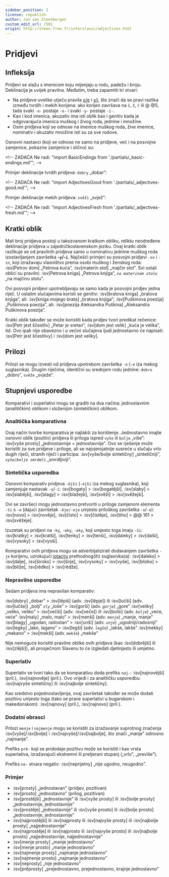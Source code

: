 ```yaml
---
sidebar_position: 2
license: republish
author: Jan van Steenbergen
custom_edit_url: /501
origin: http://steen.free.fr/interslavic/adjectives.html
---
```


# Pridjevi

## Infleksija

Pridjevi se slažu s imenicom koju mijenjaju u rodu, padežu i broju. Deklinacija je uvijek pravilna. Međutim, treba zapamtiti tri stvari:

- Na pridjeve uvelike utječu pravila [o/e][1] i [y/i][2], što znači da se pravi razlika između tvrdih i mekih korijena: ako korijen završava na `š`, `ž`, `č`  ili @ @5, tada svaki `-o-` postaje `-e-` i svaki `-y-` postaje `-i-`.
- Kao i kod imenica, akuzativ ima isti oblik kao i genitiv kada je odgovarajuća imenica muškog i živog roda, jednine i množine.
- Osim pridjeva koji se odnose na imenice muškog roda, žive imenice, nominativ i akuzativ množine isti su za sve rodove.

Osnovni nastavci (koji se odnose ne samo na pridjeve, već i na posvojne zamjenice, pokazne zamjenice i slično) su:

\<!-- ZADAĆA Ne radi: "import BasicEndings from './partials/\_basic-endings.md'"; -->

Primjer deklinacije tvrdih pridjeva: `dobry` „dobar”:

\<!-- ZADAĆA Ne radi: "import AdjectivesGood from './partials/\_adjectives-good.md'"; -->

Primjer deklinacije mekih pridjeva: `svěži` „svjež”:

\<!-- ZADAĆA Ne radi: "import AdjectivesFresh from './partials/\_adjectives-fresh.md'"; -->

## Kratki oblik

Mali broj pridjeva postoji u takozvanom kratkom obliku, reliktu neodređene deklinacije pridjeva u zajedničkoslavenskom jeziku. Ovaj kratki oblik razlikuje se od pravilnih pridjeva samo u nominativu jednine muškog roda izostavljanjem završetka **-`y`/-`i`**. Najčešći primjeri su posvojni pridjevi `-ov` i `-in`, koji izražavaju vlasništvo prema osobi muškog i ženskog roda: :isv[Petrov dom] „Petrova kuća”, :isv[materin stol] „majčin stol”. Svi ostali oblici su pravilni: :isv[Petrova kniga] „Petrova knjiga”, _`na materinom stolu`_ „na majčinu stolu”.

Ovi posvojni pridjevi upotrebljavaju se samo kada je posvojni pridjev jedna riječ. U ostalim slučajevima koristi se genitiv: :isv[bratova kniga] „bratova knjiga”, ali: :isv[kniga mojego brata] „bratova knjiga”; :isv[Puškinova poezija] „Puškinova poezija”, ali: :isv[poezija Aleksandra Puškina] „Aleksandra Puškinova poezija”.

Kratki oblik također se može koristiti kada pridjev tvori predikat rečenice: :isv[Petr jest ščestliv] „Petar je sretan”, :isv[dom jest velik] „kuća je velika”, itd. Ovo ipak nije obavezno i ​​u većini slučajeva ljudi jednostavno će napisati: :isv[Petr jest ščestlivy] i :isv[dom jest veliky].

## Prilozi

Prilozi se mogu izvesti od pridjeva upotrebom završetka `-o` (`-e` iza mekog suglasnika). Drugim riječima, identični su srednjem rodu jednine: `dobro` „dobro”, `svěže` „svježe”.

## Stupnjevi usporedbe

Komparativi i superlativi mogu se graditi na dva načina: jednostavnim (analitičkim) oblikom i složenijim (sintetičkim) oblikom.

### Analitička komparativna

Ovaj način tvorbe komparativa je najlakši za korištenje. Jednostavno imajte osnovni oblik (pozitiv) pridjeva ili priloga ispred `vyše` ili `bolje` „više”: :isv[vyše prosty] „jednostavnije = jednostavnije”. Ovo se rješenje može koristiti za sve pridjeve i priloge, ali se najvjerojatnije susreće u slučaju vrlo dugih riječi, stranih riječi i participa: :isv[vyše/bolje sintetičny] „sintetičniji”, _`vyše/bolje smrdeči`_ „smrdljiviji”.

### Sintetička usporedba

Osnovni komparativ pridjeva `-ějši` (`-ejši` iza mekog suglasnika), koji zamjenjuje nastavak `-y`/`-i`: :isv[bogaty] > :isv[bogatějši], :isv[slaby]  > :isv[slabějši], :isv[blagy]  > :isv[blažejši], :isv[svěži]  > :isv[svěžejši].

Ovi se završeci mogu jednostavno pretvoriti u priloge zamjenom elementa `-ši` s `-e` (dajući završetak `-ěje/-eje` umjesto priloškog završetka `-o`/`-e`): :isv[novo] > :isv[nověje], :isv[čisto]  > :isv[čistěje], :isv[tiho]  > @@ 161 > :isv[svěžeje].

Izuzetak su pridjevi na `-ky`, `-eky`, `-oky`,  koji umjesto toga imaju `-ši`: :isv[kratky] > :isv[kratši], :isv[tenky]  > :isv[tenši], :isv[daleky]  > :isv[dalši], :isv[vysoky]  > :isv[vysši].

Komparativi ovih pridjeva mogu se adverbijalizirati dodavanjem završetka `-je` korijenu, uzrokujući [jotaciju][3] prethodnog(ih) suglasnika(a): :isv[daleko] > :isv[dalje], :isv[široko]  > :isv[širje], :isv[vysoky]  > :isv[vyše], :isv[blizko]  > :isv[bliže], :isv[rědko]  > :isv[rědže].

### Nepravilne usporedbe

Sedam pridjeva ima nepravilan komparativ:

:isv[dobry] „dobar” > :isv[lěpši] (adv. :isv[lěpje]) ili :isv[lučši] (adv. :isv[lučše]) „bolji”
_`zly`_ „loše” > :isv[gorši] (adv. _`gorje`_) „gore”
:isv[veliky] „veliko, veliko” > :isv[večši] (adv. :isv[veče]) ili :isv[bolši] (adv. _`bolje`_) „veće, veće”
:isv[maly] „malo, malo” > :isv[menši] (adv. _`menje`_) „manje, manje”
:isv[blagy] „ugodan, radostan” > :isv[unši] (adv. _`unje`_) „ugodniji/radosniji”
:isv[legky] „lako, lagano” > :isv[legši] (adv. _`legše`_) „lakše, lakše”
:isv[mekky] „mekano” > :isv[mekši] (adv. _`mekše`_) „mekše”

Nije nemoguće koristiti pravilne oblike ovih pridjeva (kao :isv[dobrějši] ili :isv[zlějši]), ali prosječnom Slavenu to će izgledati djetinjasto ili umjetno.

### Superlativ

Superlativ se tvori tako da se komparativu doda prefiks `naj-`: :isv[najnovějši] (pril.), :isv[najnověje] (pril.). Ovo vrijedi i za analitičku usporedbu: :isv[najvyše sintetičny] ili :isv[najbolje sintetičny].

Kao sredstvo pojednostavljenja, ovaj završetak također se može dodati pozitivu umjesto toga (tako se prave superlativi u bugarskom i makedonskom): :isv[najnovy] (pril.), :isv[najnovo] (pril.).

### Dodatni obrasci

Prilozi `menje` i `najmenje` mogu se koristiti za izražavanje suprotnog značenja :isv[vyše]/:isv[bolje]  i :isv[najvyše]/:isv[najbolje],  što znači „manje” odnosno „najmanje”.

Prefiks `prě-` koji se pridodaje pozitivu može se koristiti i kao vrsta superlativa, izražavajući ekstremni ili pretjerani stupanj („vrlo”, „previše”).

Prefiks `ne-` stvara negativ: :isv[neprijetny] „nije ugodno, neugodno”.

### Primjer

- :isv[prosty] „jednostavan” (pridjev, pozitivan)
- :isv[prosto] „jednostavno” (prilog, pozitivan)
- :isv[prostějši] „jednostavnije” ili :isv[vyše prosty] ili :isv[bolje prosty] „jednostavnije, jednostavnije”
- :isv[prostěje] „jednostavnije” ili :isv[vyše prosto] ili :isv[bolje prosto] „jednostavnije, jednostavnije”
- :isv[najprostějši] ili :isv\[najprosty ili :isv[najvyše prosty] ili :isv[najbolje prosty] „najjednostavnije”
- :isv[najprostěje] ili :isv\[najprosto ili :isv[najvyše prosto] ili :isv[najbolje prosto] „najjednostavnije, najjednostavnije”
- :isv[menje prosty] „manje jednostavno”
- :isv[menje prosto] „manje jednostavno”
- :isv[najmenje prosty] „najmanje jednostavno”
- :isv[najmenje prosto] „najmanje jednostavno”
- :isv[neprosty] „nije jednostavno”
- :isv[prěprosty] „prejednostavno, prejednostavno, krajnje jednostavno”

[1]: ../phonology.md#o

[2]: ../phonology.md#y

[3]: ../phonology.md#iotation

